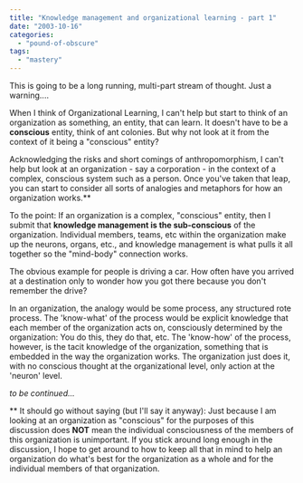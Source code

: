 ```yaml
---
title: "Knowledge management and organizational learning - part 1"
date: "2003-10-16"
categories: 
  - "pound-of-obscure"
tags: 
  - "mastery"
---
```


This is going to be a long running, multi-part stream of thought. Just a warning....  
  
When I think of Organizational Learning, I can't help but start to think of an organization as something, an entity, that can learn. It doesn't have to be a **conscious** entity, think of ant colonies. But why not look at it from the context of it being a "conscious" entity?  
  
Acknowledging the risks and short comings of anthropomorphism, I can't help but look at an organization - say a corporation - in the context of a complex, conscious system such as a person. Once you've taken that leap, you can start to consider all sorts of analogies and metaphors for how an organization works.\*\*  
  
To the point: If an organization is a complex, "conscious" entity, then I submit that **knowledge management is the sub-conscious** of the organization. Individual members, teams, etc within the organization make up the neurons, organs, etc., and knowledge management is what pulls it all together so the "mind-body" connection works.  
  
The obvious example for people is driving a car. How often have you arrived at a destination only to wonder how you got there because you don't remember the drive?  
  
In an organization, the analogy would be some process, any structured rote process. The 'know-what' of the process would be explicit knowledge that each member of the organization acts on, consciously determined by the organization: You do this, they do that, etc. The 'know-how' of the process, however, is the tacit knowledge of the organization, something that is embedded in the way the organization works. The organization just does it, with no conscious thought at the organizational level, only action at the 'neuron' level.  
  
_to be continued..._  
  
\*\* It should go without saying (but I'll say it anyway): Just because I am looking at an organization as "conscious" for the purposes of this discussion does **NOT** mean the individual consciousness of the members of this organization is unimportant. If you stick around long enough in the discussion, I hope to get around to how to keep all that in mind to help an organization do what's best for the organization as a whole and for the individual members of that organization.
